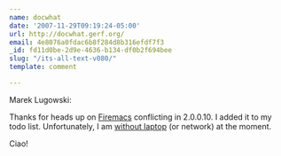 ```yaml
---
name: docwhat
date: '2007-11-29T09:19:24-05:00'
url: http://docwhat.gerf.org/
email: 4e8076a0fdac6b8f284d8b316efdf7f3
_id: fd11d0be-2d9e-4636-b134-df0b2f694bee
slug: "/its-all-text-v080/"
template: comment

---
```


Marek Lugowski:

Thanks for heads up on <a href="https://addons.mozilla.org/en-US/firefox/addon/4141" rel="nofollow">Firemacs</a> conflicting in 2.0.0.10.  I added it to my todo list.  Unfortunately, I am <a href="http://docwhat.gerf.org/2007/11/no-laptop/" rel="nofollow">without laptop</a> (or network) at the moment.

Ciao!
